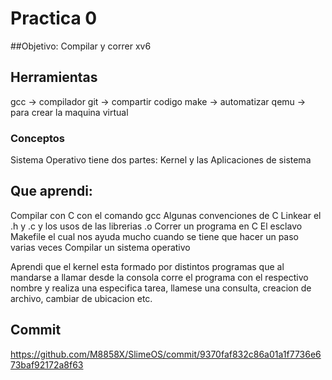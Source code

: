 # Practica 0
##Objetivo:
Compilar y correr xv6

## Herramientas
gcc -> compilador
git -> compartir codigo
make -> automatizar 
qemu -> para crear la maquina virtual


### Conceptos 

Sistema Operativo tiene dos partes: Kernel y las Aplicaciones de sistema

## Que aprendi:
Compilar con C con el comando gcc
Algunas convenciones de C
Linkear el .h y .c y los usos de las librerias .o
Correr un programa en C
El esclavo Makefile el cual nos ayuda mucho cuando se tiene que hacer un paso varias veces
Compilar un sistema operativo


Aprendi que el kernel esta formado por distintos programas que al mandarse a llamar desde la consola corre el programa con el respectivo
nombre y realiza una especifica tarea, llamese una consulta, creacion de archivo, cambiar de ubicacion etc.

## Commit
https://github.com/M8858X/SlimeOS/commit/9370faf832c86a01a1f7736e673baf92172a8f63





